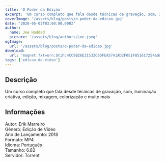 ```yaml
---
title: 'O Poder da Edição'
excerpt: 'Um curso completo que fala desde técnicas de gravação, som, iluminação criativa, edição, mixagem, colorização e muito mais Informações  Autor: Erik Marreiro Gênero: Edição de Vídeo Ano de Lançamento: 2018 Formato: MP4 Idioma: Português Tamanho: 6.82 Ser'
coverImage: '/assets/blog/posts/o-poder-da-edicao.jpg'
date: '2020-06-03T03:00:00.000Z'
author:
  name: Joe Haddad
  picture: '/assets/blog/authors/joe.jpeg'
ogImage:
  url: '/assets/blog/posts/o-poder-da-edicao.jpg'
download:
  url: 'magnet:?xt=urn:btih:4CC9B26E21532C63FEA5741AD2F0E1F851617254&dn=O%20poder%20da%20Edi%c3%a7ao&tr=udp%3a%2f%2ftracker.openbittorrent.com%3a1337%2fannounce&tr=udp%3a%2f%2ftracker.opentrackr.org%3a1337%2fannounce'
tags: ['edicao-de-video']
---
```

<h2>Descrição</h2>
<p></p><p>Um curso completo que fala desde técnicas de gravação, som, iluminação criativa, edição, mixagem, colorização e muito mais</p><h2>Informações</h2><p>Autor: Erik Marreiro<br/>Gênero: Edição de Vídeo<br/>Ano de Lançamento: 2018<br/>Formato: MP4<br/>Idioma: Português<br/>Tamanho: 6.82<br/>Servidor: Torrent</p>